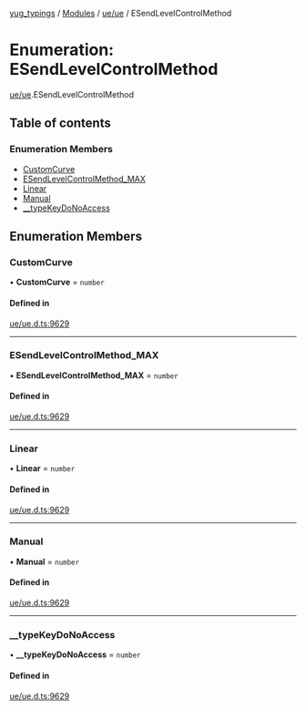 [yug_typings](../README.md) / [Modules](../modules.md) / [ue/ue](../modules/ue_ue.md) / ESendLevelControlMethod

# Enumeration: ESendLevelControlMethod

[ue/ue](../modules/ue_ue.md).ESendLevelControlMethod

## Table of contents

### Enumeration Members

- [CustomCurve](ue_ue.ESendLevelControlMethod.md#customcurve)
- [ESendLevelControlMethod\_MAX](ue_ue.ESendLevelControlMethod.md#esendlevelcontrolmethod_max)
- [Linear](ue_ue.ESendLevelControlMethod.md#linear)
- [Manual](ue_ue.ESendLevelControlMethod.md#manual)
- [\_\_typeKeyDoNoAccess](ue_ue.ESendLevelControlMethod.md#__typekeydonoaccess)

## Enumeration Members

### CustomCurve

• **CustomCurve** = `number`

#### Defined in

[ue/ue.d.ts:9629](https://github.com/YugMetaverse/yug_typings/blob/25cad34/ue/ue.d.ts#L9629)

___

### ESendLevelControlMethod\_MAX

• **ESendLevelControlMethod\_MAX** = `number`

#### Defined in

[ue/ue.d.ts:9629](https://github.com/YugMetaverse/yug_typings/blob/25cad34/ue/ue.d.ts#L9629)

___

### Linear

• **Linear** = `number`

#### Defined in

[ue/ue.d.ts:9629](https://github.com/YugMetaverse/yug_typings/blob/25cad34/ue/ue.d.ts#L9629)

___

### Manual

• **Manual** = `number`

#### Defined in

[ue/ue.d.ts:9629](https://github.com/YugMetaverse/yug_typings/blob/25cad34/ue/ue.d.ts#L9629)

___

### \_\_typeKeyDoNoAccess

• **\_\_typeKeyDoNoAccess** = `number`

#### Defined in

[ue/ue.d.ts:9629](https://github.com/YugMetaverse/yug_typings/blob/25cad34/ue/ue.d.ts#L9629)
